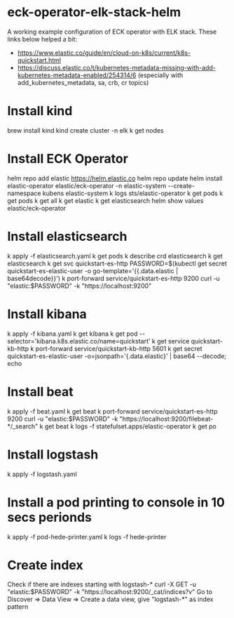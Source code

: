 # eck-operator-elk-stack-helm
A working example configuration of ECK operator with ELK stack.
These links below helped a bit:
- https://www.elastic.co/guide/en/cloud-on-k8s/current/k8s-quickstart.html
- https://discuss.elastic.co/t/kubernetes-metadata-missing-with-add-kubernetes-metadata-enabled/254314/6 (especially with add_kubernetes_metadata, sa, crb, cr topics)

# Install kind
brew install kind
kind create cluster -n elk
k get nodes

# Install ECK Operator
helm repo add elastic https://helm.elastic.co
helm repo update
helm install elastic-operator elastic/eck-operator -n elastic-system --create-namespace
kubens elastic-system
k logs sts/elastic-operator
k get pods
k get pods
k get all
k get elastic
k get elasticsearch
helm show values elastic/eck-operator

# Install elasticsearch
k apply -f elasticsearch.yaml
k get pods
k describe crd elasticsearch
k get elasticsearch
k get svc quickstart-es-http
PASSWORD=$(kubectl get secret quickstart-es-elastic-user -o go-template='{{.data.elastic | base64decode}}')
k port-forward service/quickstart-es-http 9200
curl -u "elastic:$PASSWORD" -k "https://localhost:9200"

# Install kibana
k apply -f kibana.yaml
k get kibana
k get pod --selector='kibana.k8s.elastic.co/name=quickstart'
k get service quickstart-kb-http
k port-forward service/quickstart-kb-http 5601
k get secret quickstart-es-elastic-user -o=jsonpath='{.data.elastic}' | base64 --decode; echo

# Install beat
k apply -f beat.yaml
k get beat
k port-forward service/quickstart-es-http 9200
curl -u "elastic:$PASSWORD" -k "https://localhost:9200/filebeat-*/_search"
k get beat
k logs -f statefulset.apps/elastic-operator
k get po

# Install logstash
k apply -f logstash.yaml

# Install a pod printing to console in 10 secs perionds
k apply -f pod-hede-printer.yaml
k logs -f hede-printer

# Create index
Check if there are indexes starting with logstash-*
curl -X GET -u "elastic:$PASSWORD" -k "https://localhost:9200/_cat/indices?v"
Go to Discover => Data View => Create a data view, give "logstash-*" as index pattern
